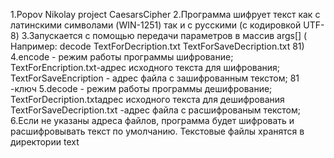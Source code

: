 1.Popov Nikolay project CaesarsCipher
2.Программа шифрует текст как с латинскими символами (WIN-1251) так и с русскими (с кодировкой UTF-8)
3.Запускается с помощью передачи параметров в массив args[] ( Например: decode TextForDecription.txt TextForSaveDecription.txt 81)
4.encode - режим работы программы шифрование; TextForEncription.txt-адрес исходного текста для шифрования; TextForSaveEncription - адрес файла с зашифрованным текстом; 81 -ключ
5.decode - режим работы программы дешифрование; TextForDecription.txtадрес исходного текста для дешифрования  TextForSaveDecription.txt -адрес файла с расшифрованым текстом;
6.Если не указаны адреса файлов, программа будет шифровать и расшифровывать текст по умолчанию. Текстовые файлы хранятся в директории text
